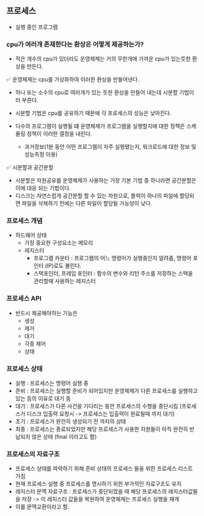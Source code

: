 ## 프로세스

- 실행 중인 프로그램

### cpu가 여러개 존재한다는 환상은 어떻게 제공하는가?

- 적은 개수의 cpu가 있더라도 운영체제는 거의 무한개에 가까운 cpu가 있는듯한 환상을 만든다.

✅ 운영체제는 cpu를 가상화하여 이러한 환상을 만들어낸다.

- 하나 또는 소수의 cpu로 여러개가 있는 듯한 환상을 만들어 내는데 시분할 기법이라 부른다.

- 시분할 기법은 cpu를 공유하기 때문에 각 프로세스의 성능은 낮아진다.
- 다수의 프로그램이 실행될 떄 운영체제가 프로그램을 실행할지에 대한 정책은 스케쥴링 정책이 이러한 결정을 내린다.
  - 과거정보(1분 동안 어떤 프로그램이 자주 실행됐는지, 워크로드에 대한 정보 및 성능측정 이용)

✅ 시분할과 공간분할

- 시분할은 자원공유를 운영체제가 사용하는 가장 기본 기법 중 하나라면 공간분할은 이에 대응 되는 기법이다.
- 디스크는 자연스럽게 공간분할 할 수 있는 자원으로, 블럭이 하나의 파일에 할당되면 파일을 삭제하기 전에는 다른 파일이 할당될 가능성이 낮다.

### 프로세스 개념

- 하드웨어 상태
  - 가장 중요한 구성요소는 메모리
  - 레지스터
    - 프로그램 카운터 : 프로그램의 어느 명령어가 실행중인지 알려줌, 명령어 포인터 (IP)로도 불린다.
    - 스택포인터, 프레임 포인터 : 함수의 변수와 리턴 주소를 저장하는 스택을 관리할때 사용하는 레지스터

### 프로세스 API

- 반드시 제공해야하는 기능은
  - 생성
  - 제거
  - 대기
  - 각종 제어
  - 상태

### 프로세스 상태

- 실행 : 프로세스는 명령어 실행 중
- 준비 : 프로세스는 실행할 준비가 되어있지만 운영체제가 다른 프로세스를 실행하고 있는 등의 이유로 대기 중
- 대기 : 프로세스가 다른 사건을 기다리는 동안 프로세스의 수행을 중단시킴 (프로세스가 디스크 입출력 요청시 -> 프로세스는 입출력이 완료될때 까지 대기)
- 초기 : 프로세스가 완전히 생성되기 전 까지의 상태
- 최종 : 프로세스는 종료되었지만 해당 프로세스가 사용한 자원들이 아직 완전히 반납되지 않은 상태 (final 이라고도 함)

### 프로세스의 자료구조

- 프로세스 상태를 파악하기 위해 준비 상태의 프로세스 들을 위한 프로세스 리스트 가짐
- 현재 프로세스 실행 중 프로세스를 명시하기 위한 부가적인 자료구조도 유지
- 레지스터 문맥 자료구조 : 프로세스가 중단되었을 때 해당 프로세스의 레지스터값들을 저장 -> 이 레지스터 값들을 복원하여 운영체제는 프로세스 실행을 재개
- 이를 문맥교환이라고 함.
